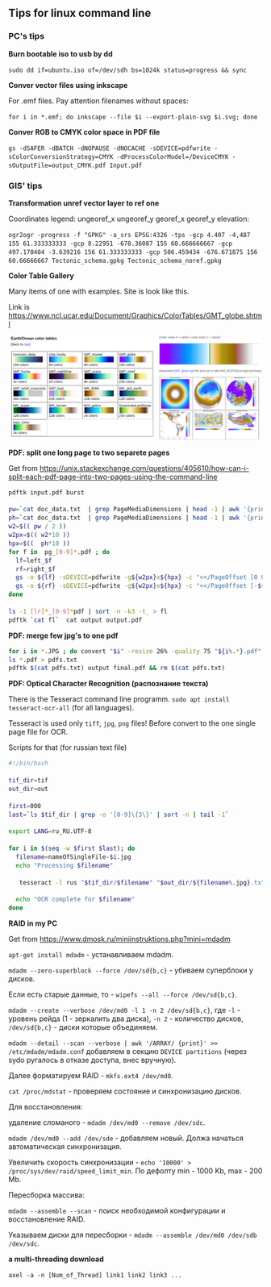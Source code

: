 ## Tips for linux command line

### PC's tips

**Burn bootable iso to usb by dd**

`sudo dd if=ubuntu.iso of=/dev/sdh bs=1024k status=progress && sync`

**Conver vector files using inkscape**

For .emf files. Pay attention filenames without spaces:

`for i in *.emf; do inkscape --file $i --export-plain-svg $i.svg; done`

**Conver RGB to CMYK color space in PDF file**

`gs -dSAFER -dBATCH -dNOPAUSE -dNOCACHE -sDEVICE=pdfwrite -sColorConversionStrategy=CMYK -dProcessColorModel=/DeviceCMYK -sOutputFile=output_CMYK.pdf Input.pdf`


### GIS' tips

**Transformation unref vector layer to ref one**

Coordinates legend: ungeoref_x ungeoref_y georef_x georef_y elevation:

`ogr2ogr -progress -f "GPKG" -a_srs EPSG:4326 -tps -gcp 4.407 -4,487 155 61.333333333 -gcp 8.22951 -678.36087 155 60.666666667 -gcp 497.170404 -3.639216 156 61.333333333 -gcp 506.459434 -676.671875 156 60.66666667 Tectonic_schema.gpkg Tectonic_schema_noref.gpkg`

**Color Table Gallery**

Many items of one with examples. Site is look like this. 

Link is https://www.ncl.ucar.edu/Document/Graphics/ColorTables/GMT_globe.shtml

![](Color_tabels_exmpl.png)

**PDF: split one long page to two separete pages**

Get from https://unix.stackexchange.com/questions/405610/how-can-i-split-each-pdf-page-into-two-pages-using-the-command-line

```bash
pdftk input.pdf burst

pw=`cat doc_data.txt  | grep PageMediaDimensions | head -1 | awk '{print $2}'`
ph=`cat doc_data.txt  | grep PageMediaDimensions | head -1 | awk '{print $3}'`
w2=$(( pw / 2 ))
w2px=$(( w2*10 ))
hpx=$((  ph*10 ))
for f in  pg_[0-9]*.pdf ; do
  lf=left_$f
  rf=right_$f
  gs -o ${lf} -sDEVICE=pdfwrite -g${w2px}x${hpx} -c "<</PageOffset [0 0]>> setpagedevice" -f ${f}
  gs -o ${rf} -sDEVICE=pdfwrite -g${w2px}x${hpx} -c "<</PageOffset [-${w2} 0]>> setpagedevice" -f ${f}
done

ls -1 [lr]*_[0-9]*pdf | sort -n -k3 -t_ > fl
pdftk `cat fl`  cat output output.pdf 
```

**PDF: merge few jpg's to one pdf**

```bash
for i in *.JPG ; do convert "$i" -resize 26% -quality 75 "${i%.*}.pdf" ; done     
ls *.pdf > pdfs.txt
pdftk $(cat pdfs.txt) output final.pdf && rm $(cat pdfs.txt)
```

**PDF:  Optical Character Recognition (распознание текста)**

There is the  Tesseract command line programm. `sudo apt install tesseract-ocr-all` (for all languages).

Tesseract is used only `tiff`, `jpg`, `png` files! Before convert to the one single page file for OCR.

Scripts for that (for russian text file)

```bash
#!/bin/bash

tif_dir=tif
out_dir=out

first=000 
last=`ls $tif_dir | grep -o '[0-9]\{3\}' | sort -n | tail -1`

export LANG=ru_RU.UTF-8

for i in $(seq -w $first $last); do
  filename=nameOfSingleFile-$i.jpg
  echo "Processing $filename"
  
   tesseract -l rus "$tif_dir/$filename" "$out_dir/${filename%.jpg}.txt"
  
  echo "OCR complete for $filename"
done
```



**RAID in my PC**

Get from https://www.dmosk.ru/miniinstruktions.php?mini=mdadm

`apt-get install mdadm` - устанавливаем mdadm.

`mdadm --zero-superblock --force /dev/sd{b,c}` - убиваем суперблоки у дисков.

Если есть старые данные, то - `wipefs --all --force /dev/sd{b,c}`.

`mdadm --create --verbose /dev/md0 -l 1 -n 2 /dev/sd{b,c}`, где `-l` - уровень рейда (1 - зеркалить два диска),
`-n 2` - количество дисков, `/dev/sd{b,c}` - диски которые объединяем.

`mdadm --detail --scan --verbose | awk '/ARRAY/ {print}' >> /etc/mdadm/mdadm.conf` добавляем в секцию `DEVICE partitions`
(через sydo ругалось в отказе доступа, внес вручную).

Далее форматируем RAID - `mkfs.ext4 /dev/md0`.

`cat /proc/mdstat` - проверяем состояние и синхронизацию дисков.


Для восстановления:

удаление сломаного - `mdadm /dev/md0 --remove /dev/sdc`.

`mdadm /dev/md0 --add /dev/sde` - добавляем новый. Должа начаться автоматическая синхронизация.

Увеличить скорость синхронизации - `echo '10000' > /proc/sys/dev/raid/speed_limit_min`. По дефолту min - 1000 Kb, max - 200 Mb.


Пересборка массива:

`mdadm --assemble --scan` - поиск необходимой конфигурации и восстановление RAID.

Указываем диски для пересборки - `mdadm --assemble /dev/md0 /dev/sdb /dev/sdc`.

**a multi-threading download**

`axel -a -n [Num_of_Thread] link1 link2 link3 ...`
